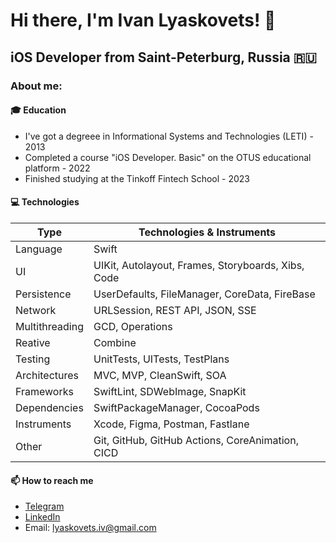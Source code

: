 # Hi there, I'm Ivan Lyaskovets! 👋
## iOS Developer from Saint-Peterburg, Russia 🇷🇺

### About me:

#### 🎓 Education
- I've got a degreee in Informational Systems and Technologies (LETI) - 2013
- Completed a course "iOS Developer. Basic" on the OTUS educational platform - 2022
- Finished studying at the Tinkoff Fintech School - 2023

#### 💻 Technologies

| Type           | Technologies & Instruments                         |
|----------------|----------------------------------------------------|
| Language       | Swift                                              |
| UI             | UIKit, Autolayout, Frames, Storyboards, Xibs, Code |
| Persistence    | UserDefaults, FileManager, CoreData, FireBase      |
| Network        | URLSession, REST API, JSON, SSE                    |
| Multithreading | GCD, Operations                                    |
| Reative        | Combine                                            |
| Testing        | UnitTests, UITests, TestPlans                      |
| Architectures  | MVC, MVP, CleanSwift, SOA                          |
| Frameworks     | SwiftLint, SDWebImage, SnapKit                     |
| Dependencies   | SwiftPackageManager, CocoaPods                     |
| Instruments    | Xcode, Figma, Postman, Fastlane                    |
| Other          | Git, GitHub, GitHub Actions,  CoreAnimation, CICD  |


#### 📫 How to reach me 
- [Telegram](https://t.me/lyaskovetsiv)
- [LinkedIn](https://www.linkedin.com/in/lyaskovets-ivan)
- Email: lyaskovets.iv@gmail.com
